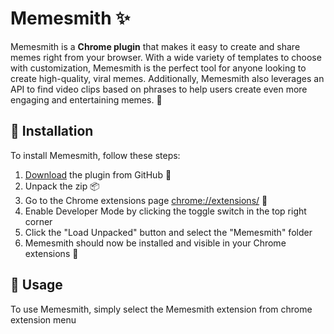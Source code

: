 
# Memesmith ✨

Memesmith is a **Chrome plugin** that makes it easy to create and share memes right from your browser. With a wide variety of templates to choose with customization, Memesmith is the perfect tool for anyone looking to create high-quality, viral memes. Additionally, Memesmith also leverages an API to find video clips based on phrases to help users create even more engaging and entertaining memes. 🚀


## 💾 Installation
To install Memesmith, follow these steps:

1. [Download](https://github.com/imbharat420/Memesmith/archive/refs/heads/master.zip) the plugin from GitHub 🐙
2. Unpack the zip 📦
3. Go to the Chrome extensions page [chrome://extensions/](chrome://extensions/) 📁
4. Enable Developer Mode by clicking the toggle switch in the top right corner
5. Click the "Load Unpacked" button and select the "Memesmith" folder
6. Memesmith should now be installed and visible in your Chrome extensions 🎉

## 🔧 Usage
To use Memesmith, simply select the Memesmith extension from chrome extension menu 
